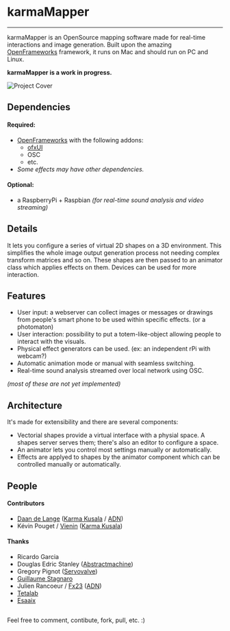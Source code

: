 # karmaMapper
________

karmaMapper is an OpenSource mapping software made for real-time interactions and image generation. Built upon the amazing [OpenFrameworks](http://www.openframeworks.cc/) framework, it runs on Mac and should run on PC and Linux.

__karmaMapper is a work in progress.__

![Project Cover](https://raw.githubusercontent.com/Karma-Kusala/karmaMapper/master/karmaMapper.png)

## Dependencies
#### Required:  
- [OpenFrameworks](http://www.openframeworks.cc/) with the following addons:
	- [ofxUI](https://github.com/rezaali/ofxUI)
	- OSC	
	- etc.
- _Some effects may have other dependencies._

#### Optional:
- a RaspberryPi + Raspbian _(for real-time sound analysis and video streaming)_

## Details
It lets you configure a series of virtual 2D shapes on a 3D environment. This simplifies the whole image output generation process not needing complex transform matrices and so on. These shapes are then passed to an animator class which applies effects on them. Devices can be used for more interaction.

## Features
- User input: a webserver can collect images or messages or drawings from people's smart phone to be used within specific effects. (or a photomaton)
- User interaction: possibility to put a totem-like-object allowing people to interact with the visuals.
- Physical effect generators can be used. (ex: an independent rPi with webcam?)
- Automatic animation mode or manual with seamless switching.
- Real-time sound analysis streamed over local network using OSC.

_(most of these are not yet implemented)_

## Architecture
It's made for extensibility and there are several components:

- Vectorial shapes provide a virtual interface with a physial space. A shapes server serves them; there's also an editor to configure a space.
- An animator lets you control most settings manually or automatically.
- Effects are applyed to shapes by the animator component which can be controlled manually or automatically.


## People
#### Contributors
- [Daan de Lange](http://daandelange.com/) ([Karma Kusala](http://karma-kusala.com/) / [ADN](http://artdistorsionsnumeriques.com/))
- Kévin Pouget / [Vienin](https://soundcloud.com/vienin) ([Karma Kusala](http://karma-kusala.com/))  

#### Thanks
 - Ricardo Garcia
 - Douglas Edric Stanley ([Abstractmachine](http://www.abstractmachine.net/))
 - Gregory Pignot ([Servovalve](http://www.servovalve.org/))
 - [Guillaume Stagnaro](http://stagnaro.net/)
 - Julien Rancoeur / [Fx23](https://soundcloud.com/fx23) ([ADN](http://artdistorsionsnumeriques.com/))
 - [Tetalab](http://tetalab.org/)
 - [Esaaix](http://ecole-art-aix.fr/)

##  
Feel free to comment, contibute, fork, pull, etc. :)